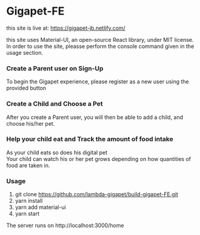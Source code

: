 # Gigapet-FE

this site is live at: https://gigapet-jb.netlify.com/

this site uses Material-UI, an open-source React library, under MIT license. In order to use the site,
pleasse perform the console command given in the usage section.

### Create a Parent user on Sign-Up

To begin the Gigapet experience, please register as a new user using the provided button

### Create a Child and Choose a Pet

After you create a Parent user, you will then be able to add a child, and choose his/her pet.

### Help your child eat and Track the amount of food intake

As your child eats so does his digital pet  
Your child can watch his or her pet grows
depending on how quantities of food are taken in.

### Usage

1. git clone https://github.com/lambda-gigapet/build-gigapet-FE.git
2. yarn install
3. yarn add material-ui
4. yarn start

The server runs on http://localhost:3000/home
